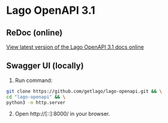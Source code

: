 # Lago OpenAPI 3.1


## ReDoc (online)


[View latest version of the Lago OpenAPI 3.1 docs online](https://redocly.github.io/redoc/?url=https://raw.githubusercontent.com/getlago/lago-openapi/main/swagger.yaml)


## Swagger UI (locally)


1. Run command:

```zsh
git clone https://github.com/getlago/lago-openapi.git && \
cd "lago-openapi" && \
python3 -m http.server
```

2. Open http://[::]:8000/ in your browser.
